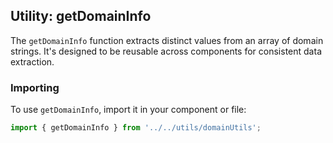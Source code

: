 ## Utility: getDomainInfo

The `getDomainInfo` function extracts distinct values from an array of domain strings. It's designed to be reusable across components for consistent data extraction.

### Importing

To use `getDomainInfo`, import it in your component or file:

```typescript
import { getDomainInfo } from '../../utils/domainUtils';
